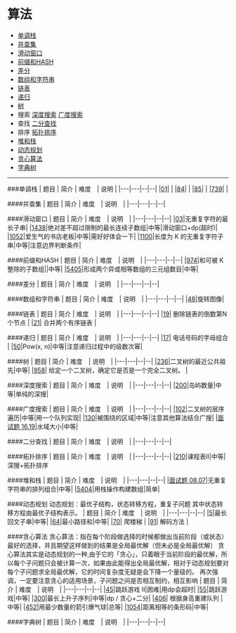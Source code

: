 # 算法

- [单调栈](#id_monoStack)
- [并查集](#id_join)
- [滑动窗口](#id_smoothWind)
- [前缀和HASH](#id_preHash)
- [差分](#id_diff)
- [数组和字符串](#id_string)
- [链表](#id_linklist)
- [递归](#id_recursive)
- [树](#id_tree)
- 搜索
  [深度搜索](#id_dfs)
  [广度搜索](#id_bfs)
- 查找
  [二分查找](#id_binarySearch)
- 排序
  [拓扑排序](#id_topologyRange)
- [堆和栈](#id_stack)
- [动态规划](#id_dp)
- [贪心算法](#id_greedy)
- [字典树](#id_dict)

---

###<span id="id_monoStack">单调栈</span>
| 题目 | 简介 | 难度　| 说明 |
|---|---|--|--|
|[01](exercise/01.md)| |
|[84](exercise/84.md)| |
|[85](exercise/85.md)| |
|[739](exercise/739.md)| |

####<span id="id_join">并查集</span>
| 题目 | 简介 | 难度　| 说明　|
|---|---|--|--|

####<span id="id_smoothWind">滑动窗口</span>
| 题目 | 简介 | 难度　| 说明　|
|---|---|--|--|
|[03](exercise/03.md)|无重复字符的最长子串|
|[1438](exercise/1438.md)|绝对差不超过限制的最长连续子数组|中等|滑动窗口+dp(超时)|
|[1052](exercise/1052.md)|爱生气的书店老板|中等|需好好体会一下|
|[1100](exercise/1100.md)|长度为 K 的无重复字符子串|中等|注意边界判断条件|

####<span id="id_preHash">前缀和HASH</span>
| 题目 | 简介 | 难度　| 说明　|
|---|---|--|--|
|[974](exercise/974.md)|和可被 K 整除的子数组||中等|
|[5405](exercise/5405.md)|形成两个异或相等数组的三元组数目|中等|

####<span id="id_diff">差分</span>
| 题目 | 简介 | 难度　| 说明　|
|---|---|--|--|

####<span id="id_string">数组和字符串</span>
| 题目 | 简介 | 难度　| 说明　|
|---|---|--|--|
|[48](exercise/48.md)|旋转图像|

####<span id="id_linklist">链表</span>
| 题目 | 简介 | 难度　| 说明　|
|---|---|--|--|
|[19](exercise/19.md)| 删除链表的倒数第N个节点 |
|[21](exercise/21.md)| 合并两个有序链表 |

####<span id="id_recursive">递归</span>
| 题目 | 简介 | 难度　| 说明　|
|---|---|--|--|
|[17](exercise/17.md)| 电话号码的字母组合 |
|[50](exercise/50.md)|Pow(x, n)|中等|注意递归过程中的级数次幂|

####<span id="id_tree">树</span>
| 题目 | 简介 | 难度　| 说明　|
|---|---|--|--|
|[236](exercise/236.md)|二叉树的最近公共祖先|中等|
|[958](exercise/958.md)| 给定一个二叉树，确定它是否是一个完全二叉树。 |

####<span id="id_dfs">深度搜索</span>
| 题目 | 简介 | 难度　| 说明　|
|---|---|--|--|
|[200](exercise/200.md)|岛屿数量|中等|单纯的深搜|

####<span id="id_bfs">广度搜索</span>
| 题目 | 简介 | 难度　| 说明　|
|---|---|--|--|
|[102](exercise/102.md)|二叉树的层序遍历|中等|用一个队列实现|
|[130](exercise/130.md)|被围绕的区域|中等|注意其他算法结合广搜|
|[面试题 16.19](exercise/review_16_19.md)|水域大小|中等|

####<span id="id_binarySearch">二分查找</span>
| 题目 | 简介 | 难度　| 说明　|
|---|---|--|--|

####<span id="id_topologyRange">拓扑排序</span>
| 题目 | 简介 | 难度　| 说明　|
|---|---|--|--|
|[210](exercise/210.md)|课程表II|中等|深搜+拓扑排序

####<span id="id_stack">堆和栈</span>
| 题目 | 简介 | 难度　| 说明　|
|---|---|--|--|
|[面试题 08.07](exercise/interview_08_07.md)|无重复字符串的排列组合|中等|
|[5404](exercise/5404.md)|用栈操作构建数组|简单|

####<span id="id_dp">动态规划</span>
动态规划：最优子结构，状态转移方程，重复子问题
其中状态转移方程由最优子结构表示。
| 题目 | 简介 | 难度　| 说明　|
|---|---|--|--|
|[5](exercise/5.md)|最长回文子串|中等|
|[64](exercise/64.md)|最小路径和|中等|
|[70](exercise/70.md)| 爬楼梯 |
|[91](exercise/91.md)| 解码方法 |

####<span id="id_greedy">贪心算法</span>
贪心算法：指在每个阶段做选择的时候都做出当前阶段（或状态）最好的选择，并且期望这样做到的结果是全局最优解（但未必是全局最优解）
贪心算法其实是动态规划的一种,由于它的「贪心」，只着眼于当前阶段的最优解，所以每个子问题只会被计算一次，如果由此能得出全局最优解，相对于动态规划要对每个子问题求全局最优解，它的时间复杂度无疑是会下降一个量级的。
再次强调，一定要注意贪心的适用场景，子问题之间是否相互制约，相互影响
| 题目 | 简介 | 难度　| 说明　|
|---|---|--|--|
|[45](exercise/45.md)|跳跃游戏 II|困难|用dp会超时|
|[55](exercise/55.md)|跳跃游戏|中等|
|[300](exercise/300.md)|最长上升子序列|中等|dp / 贪心+二分|
|[406](exercise/406.md)| 根据身高重建队列 |中等|
|[452](exercise/452.md)|用最少数量的箭引爆气球|总等|
|[1054](exercise/1054.md)|距离相等的条形码|中等|

####<span id="id_dict">字典树</span>
| 题目 | 简介 | 难度　| 说明　|
|---|---|--|--|
